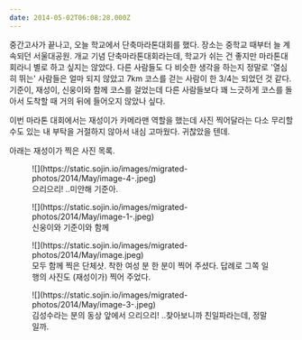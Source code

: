```yaml
---
date: 2014-05-02T06:08:28.000Z
---
```


<p>중간고사가 끝나고, 오늘 학교에서 단축마라톤대회를 했다. 장소는 중학교 때부터 늘 계속되던 서울대공원. 개교 기념 단축마라톤대회라는데, 학교가 쉬는 건 좋지만 마라톤대회라니 별로 하고 싶지는 않았다. 다른 사람들도 다 비슷한 생각을 하는지 정말로 '열심히 뛰는' 사람들은 얼마 되지 않았고 7km 코스를 걷는 사람이 한 3/4는 되었던 것 같다. 기준이, 재성이, 신웅이와 함께 코스를 걸었는데 다른 사람들보다 꽤 느긋하게 코스를 돌아서 도착할 때 거의 뒤에 들어오지 않았나 싶다.</p>
<p>이번 마라톤 대회에서는 재성이가 <!-- 아이폰 5S를 이용하여 --> 카메라맨 역할을 했는데 사진 찍어달라는 다소 무리할 수도 있는 내 부탁을 거절하지 않아서 내심 고마웠다. 귀찮았을 텐데.</p>
<p>아래는 재성이가 찍은 사진 목록.</p>
<figure>
![](https://static.sojin.io/images/migrated-photos/2014/May/image-4-.jpeg)
<figcaption>으리으리! ..미안해 기준아.</figcaption>
</figure>
<figure>
![](https://static.sojin.io/images/migrated-photos/2014/May/image-1-.jpeg)
<figcaption>신웅이와 기준이와 함께</figcaption>
</figure>
<figure>
![](https://static.sojin.io/images/migrated-photos/2014/May/image.jpeg)
<figcaption>모두 함께 찍은 단체샷. 착한 여성 분 한 분이 찍어 주셨다. 답례로 그쪽 일행의 사진도 (재성이가) 찍어 주었다.</figcaption>
</figure>
<figure>
![](https://static.sojin.io/images/migrated-photos/2014/May/image-3-.jpeg)
<figcaption>김성수라는 분의 동상 앞에서 으리으리! ..찾아보니까 친일파라는데, 정말일까.</figcaption>
</figure>
<!-- 

아래는 기억에 남았던 점.

* 길을 4명에서 나란히 걷는데, 신웅 - 재성 - 나 - 기준의 왼쪽으로부터의 순서가 '무의식 중에' 계속해서 유지되었다! 모두가 직진하는데 공간이 휘어서 그렇다느니 하는 개드립을 쳤다.

-->
